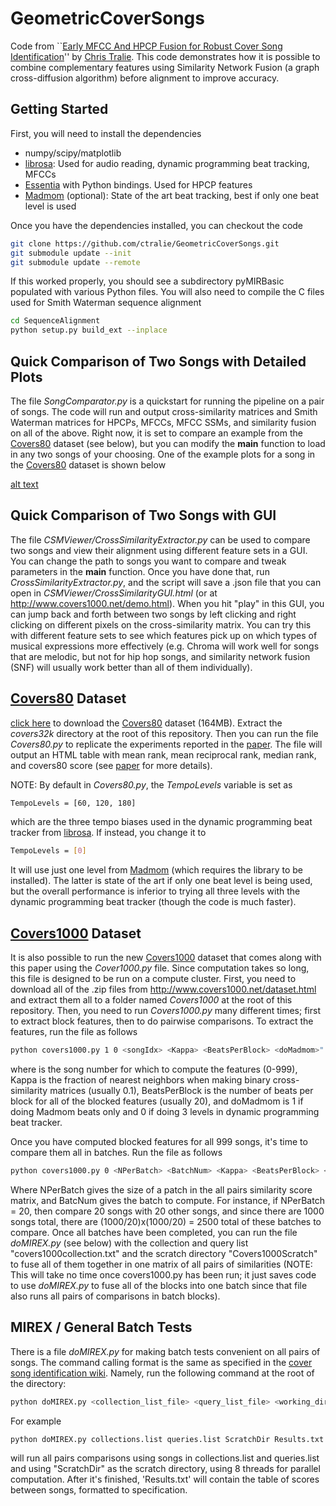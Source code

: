 # GeometricCoverSongs

Code from ``[Early MFCC And HPCP Fusion for Robust Cover Song Identification]'' by [Chris Tralie].  This code demonstrates how it is possible to combine complementary features using Similarity Network Fusion (a graph cross-diffusion algorithm) before alignment to improve accuracy.

## Getting Started
First, you will need to install the dependencies
* numpy/scipy/matplotlib
* [librosa]: Used for audio reading, dynamic programming beat tracking, MFCCs
* [Essentia] with Python bindings.  Used for HPCP features
* [Madmom] (optional): State of the art beat tracking, best if only one beat level is used

Once you have the dependencies installed, you can checkout the code
~~~~~ bash
git clone https://github.com/ctralie/GeometricCoverSongs.git
git submodule update --init
git submodule update --remote
~~~~~

If this worked properly, you should see a subdirectory pyMIRBasic populated with various Python files.  You will also need to compile the C files used for Smith Waterman sequence alignment

~~~~~ bash
cd SequenceAlignment
python setup.py build_ext --inplace
~~~~~


## Quick Comparison of Two Songs with Detailed Plots
The file *SongComparator.py* is a quickstart for running the pipeline on a pair of songs.  The code will run and output cross-similarity matrices and Smith Waterman matrices for HPCPs, MFCCs, MFCC SSMs, and similarity fusion on all of the above.  Right now, it is set to compare an example from the [Covers80] dataset (see below), but you can modify the __main__ function to load in any two songs of your choosing.  One of the example plots for a song in the [Covers80] dataset is shown below

[alt text](Covers80_4.svg)



## Quick Comparison of Two Songs with GUI
The file *CSMViewer/CrossSimilarityExtractor.py* can be used to compare two songs and view their alignment using different feature sets in a GUI.  You can change the path to songs you want to compare and tweak parameters in the __main__ function.   Once you have done that, run *CrossSimilarityExtractor.py*, and the script will save a .json file that you can open in *CSMViewer/CrossSimilarityGUI.html* (or at http://www.covers1000.net/demo.html).  When you hit "play" in this GUI, you can jump back and forth between two songs by left clicking and right clicking on different pixels on the cross-similarity matrix.  You can try this with different feature sets to see which features pick up on which types of musical expressions more effectively (e.g. Chroma will work well for songs that are melodic, but not for hip hop songs, and similarity network fusion (SNF) will usually work better than all of them individually).

## [Covers80] Dataset

[click here] to download the [Covers80] dataset (164MB).  Extract the *covers32k* directory at the root of this repository.  Then you can run the file *Covers80.py* to replicate the experiments reported in the [paper].  The file will output an HTML table with mean rank, mean reciprocal rank, median rank, and covers80 score (see [paper] for more details).

NOTE: By default in *Covers80.py*, the *TempoLevels* variable is set as
~~~~~ bash
TempoLevels = [60, 120, 180]
~~~~~

which are the three tempo biases used in the dynamic programming beat tracker from [librosa].  If instead, you change it to
~~~~~ bash
TempoLevels = [0]
~~~~~
It will use just one level from [Madmom] (which requires the library to be installed).  The latter is state of the art if only one beat level is being used, but the overall performance is inferior to trying all three levels with the dynamic programming beat tracker (though the code is much faster).

## [Covers1000] Dataset

It is also possible to run the new [Covers1000] dataset that comes along with this paper using the *Cover1000.py* file.  Since computation takes so long, this file is designed to be run on a compute cluster.  First, you need to download all of the .zip files from http://www.covers1000.net/dataset.html and extract them all to a folder named *Covers1000* at the root of this repository.  Then, you need to run *Covers1000.py* many different times; first to extract block features, then to do pairwise comparisons.  To extract the features, run the file as follows

~~~~~ bash
python covers1000.py 1 0 <songIdx> <Kappa> <BeatsPerBlock> <doMadmom>"
~~~~~

where *<songIdx>* is the song number for which to compute the features (0-999), Kappa is the fraction of nearest neighbors when making binary cross-similarity matrices (usually 0.1), BeatsPerBlock is the number of beats per block for all of the blocked features (usually 20), and doMadmom is 1 if doing Madmom beats only and 0 if doing 3 levels in dynamic programming beat tracker.  

Once you have computed blocked features for all 999 songs, it's time to compare them all in batches.  Run the file as follows

~~~~~ bash
python covers1000.py 0 <NPerBatch> <BatchNum> <Kappa> <BeatsPerBlock> <doMadmom>
~~~~~

Where NPerBatch gives the size of a patch in the all pairs similarity score matrix, and BatcNum gives the batch to compute.  For instance, if NPerBatch = 20, then compare 20 songs with 20 other songs, and since there are 1000 songs total, there are (1000/20)x(1000/20) = 2500 total of these batches to compare.  Once all batches have been completed, you can run the file *doMIREX.py* (see below) with the collection and query list "covers1000collection.txt" and the scratch directory "Covers1000Scratch" to fuse all of them together in one matrix of all pairs of similarities (NOTE: This will take no time once covers1000.py has been run; it just saves code to use *doMIREX.py* to fuse all of the blocks into one batch since that file also runs all pairs of comparisons in batch blocks).



## MIREX / General Batch Tests
There is a file *doMIREX.py* for making batch tests convenient on all pairs of songs.  The command calling format is the same as specified in the [cover song identification wiki].  Namely, run the following command at the root of the directory:

~~~~~ bash
python doMIREX.py <collection_list_file> <query_list_file> <working_directory> <output_file> <num threads>
~~~~~


For example
~~~~~ bash
python doMIREX.py collections.list queries.list ScratchDir Results.txt 8
~~~~~

will run all pairs comparisons using songs in collections.list and queries.list and using "ScratchDir" as the scratch directory, using 8 threads for parallel computation.  After it's finished, 'Results.txt' will contain the table of scores between songs, formatted to specification.


[Chris Tralie]: <http://www.ctralie.com>
[Early MFCC And HPCP Fusion for Robust Cover Song Identification]: <http://www.covers1000.net/ctralie2017_EarlyMFCC_HPCPFusion.pdf>
[paper]: <http://www.covers1000.net/ctralie2017_EarlyMFCC_HPCPFusion.pdf>
[librosa]: <http://librosa.github.io/librosa/install.html>
[Essentia]: <http://essentia.upf.edu/documentation/installing.html>
[Madmom]: <http://madmom.readthedocs.io/en/latest/>
[Covers80]: <https://labrosa.ee.columbia.edu/projects/coversongs/covers80/>
[Covers1000]: <http://www.covers1000.net>
[Click here]: <https://labrosa.ee.columbia.edu/projects/coversongs/covers80/covers80.tgz>
[cover song identification wiki]: <http://www.music-ir.org/mirex/wiki/2017:Audio_Cover_Song_Identification>
